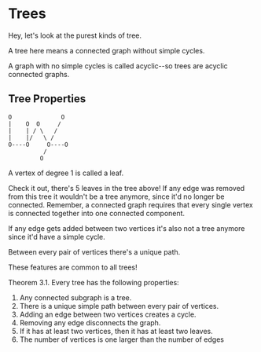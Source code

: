 # Trees

Hey, let's look at the purest kinds of tree. 

A tree here means a connected graph without simple cycles. 

A graph with no simple cycles is called acyclic--so trees are acyclic connected graphs. 

## Tree Properties

```
O              O
|    O  O     /
|    | / \   /
|    |/   \ /
O----O     O----O
          /
         O 
```

A vertex of degree 1 is called a leaf. 

Check it out, there's 5 leaves in the tree above! If any edge was removed from this tree it wouldn't be a tree anymore, since it'd no longer be connected. Remember, a connected graph requires that every single vertex is connected together into one connected component. 

If any edge gets added between two vertices it's also not a tree anymore since it'd have a simple cycle. 

Between every pair of vertices there's a unique path. 

These features are common to all trees!

Theorem 3.1. Every tree has the following properties:
1. Any connected subgraph is a tree.
2. There is a unique simple path between every pair of vertices.
3. Adding an edge between two vertices creates a cycle.
4. Removing any edge disconnects the graph.
5. If it has at least two vertices, then it has at least two leaves.
6. The number of vertices is one larger than the number of edges

